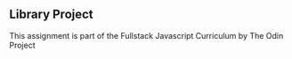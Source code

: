 ## Library Project

This assignment is part of the Fullstack Javascript Curriculum by The Odin Project